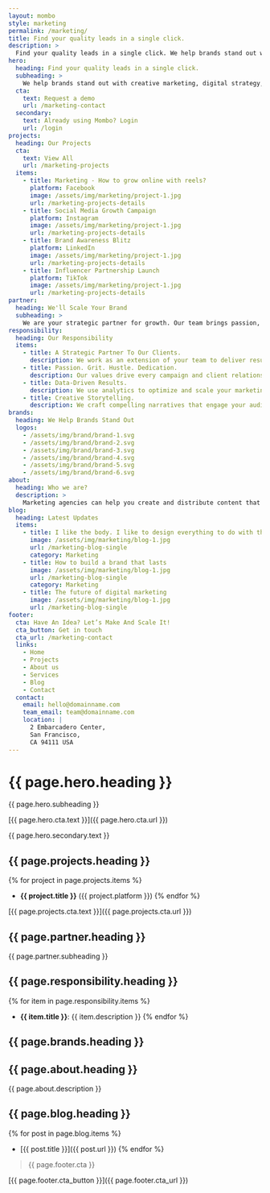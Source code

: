 ```yaml
---
layout: mombo
style: marketing
permalink: /marketing/
title: Find your quality leads in a single click.
description: >
  Find your quality leads in a single click. We help brands stand out with creative marketing, digital strategy, and high-impact campaigns.
hero:
  heading: Find your quality leads in a single click.
  subheading: >
    We help brands stand out with creative marketing, digital strategy, and high-impact campaigns.
  cta:
    text: Request a demo
    url: /marketing-contact
  secondary:
    text: Already using Mombo? Login
    url: /login
projects:
  heading: Our Projects
  cta:
    text: View All
    url: /marketing-projects
  items:
    - title: Marketing - How to grow online with reels?
      platform: Facebook
      image: /assets/img/marketing/project-1.jpg
      url: /marketing-projects-details
    - title: Social Media Growth Campaign
      platform: Instagram
      image: /assets/img/marketing/project-1.jpg
      url: /marketing-projects-details
    - title: Brand Awareness Blitz
      platform: LinkedIn
      image: /assets/img/marketing/project-1.jpg
      url: /marketing-projects-details
    - title: Influencer Partnership Launch
      platform: TikTok
      image: /assets/img/marketing/project-1.jpg
      url: /marketing-projects-details
partner:
  heading: We'll Scale Your Brand
  subheading: >
    We are your strategic partner for growth. Our team brings passion, grit, and dedication to every project.
responsibility:
  heading: Our Responsibility
  items:
    - title: A Strategic Partner To Our Clients.
      description: We work as an extension of your team to deliver results.
    - title: Passion. Grit. Hustle. Dedication.
      description: Our values drive every campaign and client relationship.
    - title: Data-Driven Results.
      description: We use analytics to optimize and scale your marketing.
    - title: Creative Storytelling.
      description: We craft compelling narratives that engage your audience.
brands:
  heading: We Help Brands Stand Out
  logos:
    - /assets/img/brand/brand-1.svg
    - /assets/img/brand/brand-2.svg
    - /assets/img/brand/brand-3.svg
    - /assets/img/brand/brand-4.svg
    - /assets/img/brand/brand-5.svg
    - /assets/img/brand/brand-6.svg
about:
  heading: Who we are?
  description: >
    Marketing agencies can help you create and distribute content that will attract and engage your target audience.
blog:
  heading: Latest Updates
  items:
    - title: I like the body. I like to design everything to do with the body.
      image: /assets/img/marketing/blog-1.jpg
      url: /marketing-blog-single
      category: Marketing
    - title: How to build a brand that lasts
      image: /assets/img/marketing/blog-1.jpg
      url: /marketing-blog-single
      category: Marketing
    - title: The future of digital marketing
      image: /assets/img/marketing/blog-1.jpg
      url: /marketing-blog-single
footer:
  cta: Have An Idea? Let’s Make And Scale It!
  cta_button: Get in touch
  cta_url: /marketing-contact
  links:
    - Home
    - Projects
    - About us
    - Services
    - Blog
    - Contact
  contact:
    email: hello@domainname.com
    team_email: team@domainname.com
    location: |
      2 Embarcadero Center,
      San Francisco,
      CA 94111 USA
---
```


<!-- Hero Section -->
# {{ page.hero.heading }}

{{ page.hero.subheading }}

[{{ page.hero.cta.text }}]({{ page.hero.cta.url }})

{{ page.hero.secondary.text }}

<!-- Projects Section -->
## {{ page.projects.heading }}

{% for project in page.projects.items %}
- **{{ project.title }}** ({{ project.platform }})
{% endfor %}

[{{ page.projects.cta.text }}]({{ page.projects.cta.url }})

<!-- Partner Section -->
## {{ page.partner.heading }}

{{ page.partner.subheading }}

<!-- Responsibility Section -->
## {{ page.responsibility.heading }}

{% for item in page.responsibility.items %}
- **{{ item.title }}**: {{ item.description }}
{% endfor %}

<!-- Brands Section -->
## {{ page.brands.heading }}

<!-- About Section -->
## {{ page.about.heading }}

{{ page.about.description }}

<!-- Blog Section -->
## {{ page.blog.heading }}

{% for post in page.blog.items %}
- [{{ post.title }}]({{ post.url }})
{% endfor %}

<!-- Footer CTA -->
> {{ page.footer.cta }}

[{{ page.footer.cta_button }}]({{ page.footer.cta_url }})
